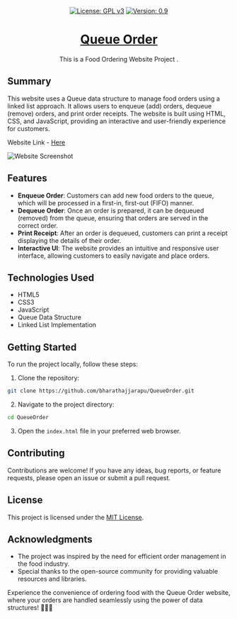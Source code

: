 <div align="center" markdown="1">
  
[![License: GPL v3](https://img.shields.io/badge/License-GPLv3-blue.svg)](https://www.gnu.org/licenses/gpl-3.0)
[![Version: 0.9](https://img.shields.io/badge/Version%3F-0.1-red.svg)](https://github.com/bharathajjarapu/Bloatbuster)
</div>
<p align="center">
<a href="https://github.com/bharathajjarapu/QueueOrder">
   <h1 align="center">Queue Order</h1></a>
</p>
<p align="center">
  This is a Food Ordering Website Project .
</p>

## Summary

This website uses a Queue data structure to manage food orders using a linked list approach. It allows users to enqueue (add) orders, dequeue (remove) orders, and print order receipts. The website is built using HTML, CSS, and JavaScript, providing an interactive and user-friendly experience for customers.

Website Link - [Here](https://bharathajjarapu.github.io/QueueOrder)

<img src="Web.png" alt="Website Screenshot">

## Features

- **Enqueue Order**: Customers can add new food orders to the queue, which will be processed in a first-in, first-out (FIFO) manner.
- **Dequeue Order**: Once an order is prepared, it can be dequeued (removed) from the queue, ensuring that orders are served in the correct order.
- **Print Receipt**: After an order is dequeued, customers can print a receipt displaying the details of their order.
- **Interactive UI**: The website provides an intuitive and responsive user interface, allowing customers to easily navigate and place orders.

## Technologies Used

- HTML5
- CSS3
- JavaScript
- Queue Data Structure
- Linked List Implementation

## Getting Started

To run the project locally, follow these steps:

1. Clone the repository:

```bash
git clone https://github.com/bharathajjarapu/QueueOrder.git
```

2. Navigate to the project directory:

```bash
cd QueueOrder
```

3. Open the `index.html` file in your preferred web browser.

## Contributing

Contributions are welcome! If you have any ideas, bug reports, or feature requests, please open an issue or submit a pull request.

## License

This project is licensed under the [MIT License](LICENSE).

## Acknowledgments

- The project was inspired by the need for efficient order management in the food industry.
- Special thanks to the open-source community for providing valuable resources and libraries.

Experience the convenience of ordering food with the Queue Order website, where your orders are handled seamlessly using the power of data structures! 🍕🍔🍟